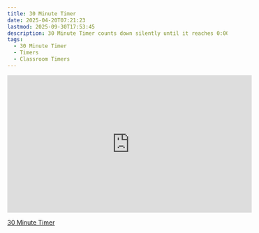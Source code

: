```yaml
---
title: 30 Minute Timer
date: 2025-04-20T07:21:23
lastmod: 2025-09-30T17:53:45
description: 30 Minute Timer counts down silently until it reaches 0:00 and then makes a sound to show time is up
tags:
  - 30 Minute Timer
  - Timers
  - Classroom Timers
---
```


<div class="iframe-16-9-container">
<iframe class="youTubeIframe" width="560" height="315" src="https://www.youtube.com/embed/bWIymK6nrGA" title="2 Minute Timer" frameborder="0" allow="accelerometer; autoplay; clipboard-write; encrypted-media; gyroscope; picture-in-picture; web-share" referrerpolicy="strict-origin-when-cross-origin" allowfullscreen></iframe>
</div>

[30 Minute Timer](https://youtu.be/bWIymK6nrGA)
